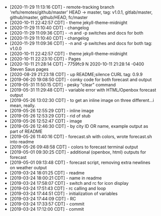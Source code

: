 * [2020-11-29 11:13:16 CDT] - remote-tracking branch 'refs/remotes/github/master' HEAD -> master, tag: v1.0.1, gitlab/master, github/master, github/HEAD, fc/master
* [2020-10-11 22:42:57 CDT] - theme jekyll-theme-midnight
* [2020-11-29 11:10:40 CDT] - changelog
* [2020-11-29 11:09:36 CDT] - -n and -p switches and docs for both
* [2020-11-29 11:10:40 CDT] - changelog
* [2020-11-29 11:09:36 CDT] - -n and -p switches and docs for both tag: v1.0.0
* [2020-10-11 22:42:57 CDT] - theme jekyll-theme-midnight
* [2020-10-11 22:23:10 CDT] - Pages
* [2020-10-11 21:28:14 CDT] - 7759fc9 N 2020-10-11 21:28:14 -0400 Steven Saus         pages
* [2020-08-29 21:23:18 CDT] - up README;silence CURL tag: 0.9.9
* [2019-06-20 19:08:50 CDT] - conky code for both forecast and output
* [2019-05-31 11:50:15 CDT] - pesky "clear" command
* [2019-05-31 11:29:48 CDT] - variable error with HTML/Openbox forecast output
* [2019-05-26 13:02:30 CDT] - to get an inline image on three different...i mean, really.
* [2019-05-26 12:55:29 CDT] - inline image
* [2019-05-26 12:53:29 CDT] - rid of stub
* [2019-05-26 12:52:47 CDT] - image
* [2019-05-26 12:46:30 CDT] - by city ID OR name, example output as part of README
* [2019-05-26 11:40:16 CDT] - forecast.sh with colors, wrote forecast.sh into readme
* [2019-05-26 09:48:58 CDT] - colors to forecast terminal output
* [2019-05-01 09:30:25 CDT] - additional (openbox, html) outputs for forecast
* [2019-05-01 09:13:48 CDT] - forecast script, removing extra newlines on weather output
* [2019-03-24 18:01:25 CDT] - readme
* [2019-03-24 18:00:21 CDT] - name in readme
* [2019-03-24 17:58:07 CDT] - switch and rc for icon display
* [2019-03-24 17:51:43 CDT] - rc calling and loop
* [2019-03-24 17:44:51 CDT] - initialization of variables
* [2019-03-24 17:44:09 CDT] - RC
* [2019-03-24 17:33:57 CDT] - commit
* [2019-03-24 17:12:00 CDT] - commit
